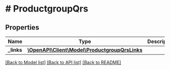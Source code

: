 # # ProductgroupQrs

## Properties

Name | Type | Description | Notes
------------ | ------------- | ------------- | -------------
**_links** | [**\OpenAPI\Client\Model\ProductgroupQrsLinks**](ProductgroupQrsLinks.md) |  | [optional]

[[Back to Model list]](../../README.md#models) [[Back to API list]](../../README.md#endpoints) [[Back to README]](../../README.md)
